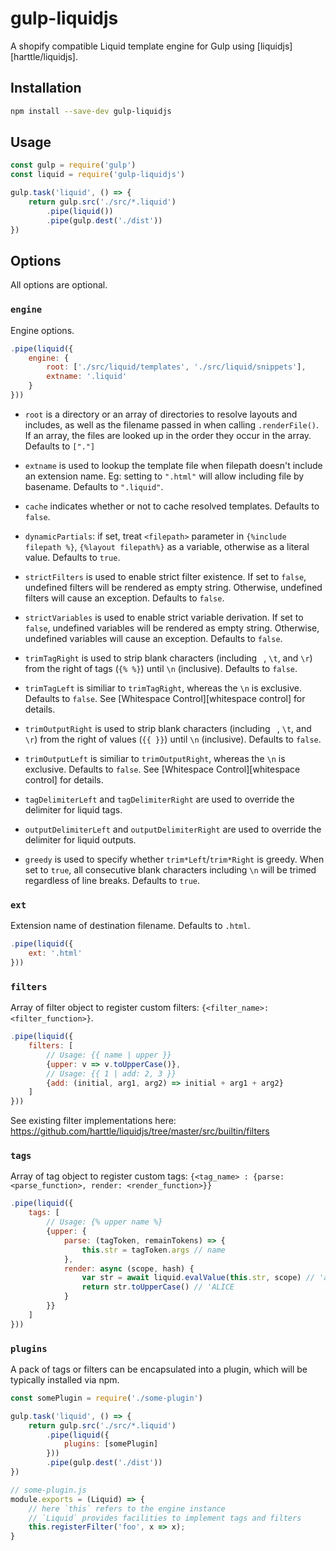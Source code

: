 # gulp-liquidjs
A shopify compatible Liquid template engine for Gulp using [liquidjs][harttle/liquidjs].

## Installation

```bash
npm install --save-dev gulp-liquidjs
```

## Usage
```javascript
const gulp = require('gulp')
const liquid = require('gulp-liquidjs')

gulp.task('liquid', () => {
    return gulp.src('./src/*.liquid')
        .pipe(liquid())
        .pipe(gulp.dest('./dist'))
})
```

## Options
All options are optional.

### `engine`
Engine options.

```javascript
.pipe(liquid({
    engine: {
        root: ['./src/liquid/templates', './src/liquid/snippets'],
        extname: '.liquid'
    }
}))
```

* `root` is a directory or an array of directories to resolve layouts and includes, as well as the filename passed in when calling `.renderFile()`.
If an array, the files are looked up in the order they occur in the array.
Defaults to `["."]`

* `extname` is used to lookup the template file when filepath doesn't include an extension name. Eg: setting to `".html"` will allow including file by basename. Defaults to `".liquid"`.

* `cache` indicates whether or not to cache resolved templates. Defaults to `false`.

* `dynamicPartials`: if set, treat `<filepath>` parameter in `{%include filepath %}`, `{%layout filepath%}` as a variable, otherwise as a literal value. Defaults to `true`.

* `strictFilters` is used to enable strict filter existence. If set to `false`, undefined filters will be rendered as empty string. Otherwise, undefined filters will cause an exception. Defaults to `false`.

* `strictVariables` is used to enable strict variable derivation. 
If set to `false`, undefined variables will be rendered as empty string.
Otherwise, undefined variables will cause an exception. Defaults to `false`.

* `trimTagRight` is used to strip blank characters (including ` `, `\t`, and `\r`) from the right of tags (`{% %}`) until `\n` (inclusive). Defaults to `false`.

* `trimTagLeft` is similiar to `trimTagRight`, whereas the `\n` is exclusive. Defaults to `false`. See [Whitespace Control][whitespace control] for details.

* `trimOutputRight` is used to strip blank characters (including ` `, `\t`, and `\r`) from the right of values (`{{ }}`) until `\n` (inclusive). Defaults to `false`.

* `trimOutputLeft` is similiar to `trimOutputRight`, whereas the `\n` is exclusive. Defaults to `false`. See [Whitespace Control][whitespace control] for details.

* `tagDelimiterLeft` and `tagDelimiterRight` are used to override the delimiter for liquid tags.

* `outputDelimiterLeft` and `outputDelimiterRight` are used to override the delimiter for liquid outputs.

* `greedy` is used to specify whether `trim*Left`/`trim*Right` is greedy. When set to `true`, all consecutive blank characters including `\n` will be trimed regardless of line breaks. Defaults to `true`.


### `ext`
Extension name of destination filename. Defaults to `.html`.

```javascript
.pipe(liquid({
    ext: '.html'
}))
```

### `filters`
Array of filter object to register custom filters: `{<filter_name>: <filter_function>}`.

```javascript
.pipe(liquid({
    filters: [
        // Usage: {{ name | upper }}
        {upper: v => v.toUpperCase()},
        // Usage: {{ 1 | add: 2, 3 }}
        {add: (initial, arg1, arg2) => initial + arg1 + arg2}
    ]
}))
```

See existing filter implementations here: <https://github.com/harttle/liquidjs/tree/master/src/builtin/filters>

### `tags`
Array of tag object to register custom tags: `{<tag_name> : {parse: <parse_function>, render: <render_function>}}`

```javascript
.pipe(liquid({
    tags: [
        // Usage: {% upper name %}
        {upper: {
            parse: (tagToken, remainTokens) => {
                this.str = tagToken.args // name
            },
            render: async (scope, hash) {
                var str = await liquid.evalValue(this.str, scope) // 'alice'
                return str.toUpperCase() // 'ALICE
            }
        }}
    ]
}))
```

### `plugins`
A pack of tags or filters can be encapsulated into a plugin, which will be typically installed via npm.

```javascript
const somePlugin = require('./some-plugin')

gulp.task('liquid', () => {
    return gulp.src('./src/*.liquid')
        .pipe(liquid({
            plugins: [somePlugin]
        }))
        .pipe(gulp.dest('./dist'))
})

// some-plugin.js
module.exports = (Liquid) => {
    // here `this` refers to the engine instance
    // `Liquid` provides facilities to implement tags and filters
    this.registerFilter('foo', x => x);
}
```
